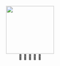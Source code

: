 <p align="center">
    <img src="./img/privacy-stuff.png" height="130" width="130" >
    <br>
    🔴 🔴 🔴 🔴 🔴
</p>
